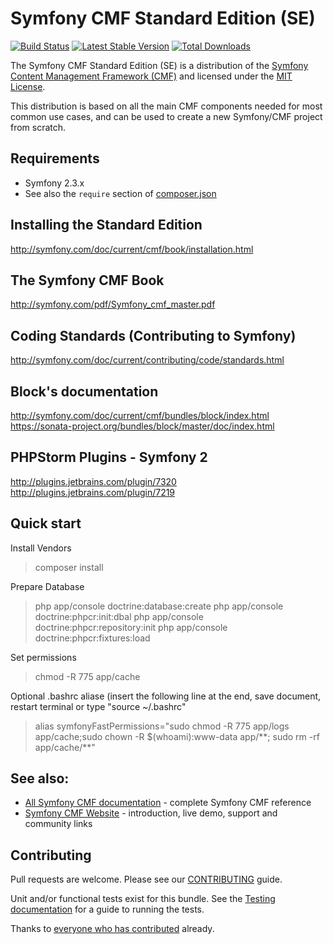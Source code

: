 # Symfony CMF Standard Edition (SE)

[![Build Status](https://secure.travis-ci.org/symfony-cmf/standard-edition.png?branch=master)](http://travis-ci.org/symfony-cmf/standard-edition)
[![Latest Stable Version](https://poser.pugx.org/symfony-cmf/standard-edition/version.png)](https://packagist.org/packages/symfony-cmf/standard-edition)
[![Total Downloads](https://poser.pugx.org/symfony-cmf/standard-edition/d/total.png)](https://packagist.org/packages/symfony-cmf/standard-edition)

The Symfony CMF Standard Edition (SE) is a distribution of the
[Symfony Content Management Framework (CMF)](http://cmf.symfony.com/)
and licensed under the [MIT License](LICENSE).

This distribution is based on all the main CMF components needed for most common
use cases, and can be used to create a new Symfony/CMF project from scratch.

## Requirements

* Symfony 2.3.x
* See also the `require` section of [composer.json](composer.json)

## Installing the Standard Edition
http://symfony.com/doc/current/cmf/book/installation.html

## The Symfony CMF Book
http://symfony.com/pdf/Symfony_cmf_master.pdf

## Coding Standards (Contributing to Symfony)
http://symfony.com/doc/current/contributing/code/standards.html

## Block's documentation
http://symfony.com/doc/current/cmf/bundles/block/index.html
https://sonata-project.org/bundles/block/master/doc/index.html

## PHPStorm Plugins - Symfony 2 
http://plugins.jetbrains.com/plugin/7320
http://plugins.jetbrains.com/plugin/7219

## Quick start

Install Vendors
> composer install

Prepare Database
> php app/console doctrine:database:create
> php app/console doctrine:phpcr:init:dbal
> php app/console doctrine:phpcr:repository:init
> php app/console doctrine:phpcr:fixtures:load

Set permissions
> chmod -R 775 app/cache

Optional .bashrc aliase (insert the following line at the end, save document, restart terminal or type "source ~/.bashrc"
> alias symfonyFastPermissions="sudo chmod -R 775 app/logs app/cache;sudo chown -R $(whoami):www-data app/\**; sudo rm -rf app/cache/**"

## See also:

* [All Symfony CMF documentation](http://symfony.com/doc/master/cmf/index.html) - complete Symfony CMF reference
* [Symfony CMF Website](http://cmf.symfony.com/) - introduction, live demo, support and community links

## Contributing

Pull requests are welcome. Please see our [CONTRIBUTING](https://github.com/symfony-cmf/symfony-cmf-docs/blob/master/CONTRIBUTING.md) guide.

Unit and/or functional tests exist for this bundle. See the
[Testing documentation](http://symfony.com/doc/master/cmf/components/testing.html)
for a guide to running the tests.

Thanks to
[everyone who has contributed](https://github.com/symfony-cmf/standard-edition/contributors) already.
